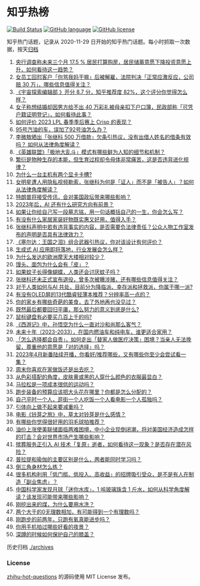 # 知乎热榜
[![Build Status](https://github.com/ToWeLong/zhihu-hot-questions/workflows/CI/badge.svg)](https://github.com/ToWeLong/zhihu-hot-questions/actions)
[![GitHub language](https://img.shields.io/badge/language-golang-orange.svg)](https://golang.org/)
[![GitHub license](https://img.shields.io/github/license/ToWeLong/zhihu-hot-questions)](https://github.com/ToWeLong/zhihu-hot-questions/blob/main/LICENSE)

知乎热门话题，记录从 2020-11-29 日开始的知乎热门话题。每小时抓取一次数据，按天[归档](./archives)

<!-- BEGIN -->

1. [央行调查称未来三个月 17.5 % 居民打算购房，居民储蓄意愿下降投资意愿上升，如何看待这一趋势？](https://www.zhihu.com/question/593558235)
1. [女员工回怼客户「你骂我妈干嘛」后被解雇，法院判决「正常应激反应，公司赔 30 万」，哪些信息值得关注？](https://www.zhihu.com/question/593449730)
1. [《宇宙探索编辑部 》开分 8.7 分，知乎推荐度 82%，这个评分你觉得怎么样？](https://www.zhihu.com/question/593325751)
1. [女子称想结婚却因男方给不出 40 万彩礼被母亲扣下户口簿，民政部称「可凭户籍证明登记」，如何看待此事？](https://www.zhihu.com/question/593479698)
1. [如何评价 2023 LPL 春季季后赛上 Crisp 的表现？](https://www.zhihu.com/question/593514729)
1. [95号汽油的车，误加了92号油怎么办？](https://www.zhihu.com/question/590764093)
1. [李微敖晒出「张继科 500 万借款」欠条引热议，没有出借人姓名的借条有效吗？ 如何从法律角度解读？](https://www.zhihu.com/question/593501624)
1. [《英雄联盟》「极地大乱斗」模式有哪些鲜为人知的细节和机制？](https://www.zhihu.com/question/544544809)
1. [繁衍是物种生存的本能，但生育过程却令母体非常痛苦，这是否违背进化规律？](https://www.zhihu.com/question/593546124)
1. [为什么一台主机有两个显卡卡槽?](https://www.zhihu.com/question/593339748)
1. [女明星遭人用隐私视频勒索，张继科为何是「证人」而不是「被告人」？如何从法律角度解读？](https://www.zhihu.com/question/593555466)
1. [特朗普将接受传讯，会对美国政坛带来哪些影响？](https://www.zhihu.com/question/593447544)
1. [2023年后，AI 还有什么研究方向有前景？](https://www.zhihu.com/question/591140366)
1. [如果让你给自己写一段墓志铭，用一句话概括自己的一生，你会怎么写？](https://www.zhihu.com/question/593033050)
1. [有没有什么家居家装好物既实惠又好用，值得入手？](https://www.zhihu.com/question/593491495)
1. [张继科声明中若有违背事实的内容，是否需要负法律责任？公众人物工作室发布的声明是否具有法律效力？](https://www.zhihu.com/question/593560902)
1. [《塞尔达：王国之泪》组合武器引热议，你对该设计有何评价？](https://www.zhihu.com/question/592551851)
1. [生成式 AI 应用即将落地，行业发展会怎么样？](https://www.zhihu.com/question/587623412)
1. [为什么发达的欧洲摩天大楼相对较少？](https://www.zhihu.com/question/30399941)
1. [馒头、面包为什么会有「皮」？](https://www.zhihu.com/question/20285657)
1. [如果蚊子长得像蝴蝶，人类还会讨厌蚊子吗？](https://www.zhihu.com/question/468238871)
1. [张继科还未正式宣布退役，曾多次被曝涉赌，还有哪些信息值得关注？](https://www.zhihu.com/question/593553646)
1. [对于人类如何与AI 共处，目前分为降临派、幸存派和拯救派，你属于哪一派?](https://www.zhihu.com/question/592941134)
1. [有没有OLED屏的13代酷睿轻薄本推荐？分辨率高一点的？](https://www.zhihu.com/question/588658319)
1. [你的家乡有哪些奇葩的美食，去了外地再也没见过？](https://www.zhihu.com/question/581516845)
1. [既然最后都要回归平庸，那么努力的意义到底是什么?](https://www.zhihu.com/question/593522252)
1. [鼠标键盘有必要买几百上千的吗?](https://www.zhihu.com/question/459346809)
1. [《西游记》中，孙悟空为什么一直对沙和尚那么客气？](https://www.zhihu.com/question/31273393)
1. [未来十年（2023-2033），在国内燃油车和纯电车，谁更适合家用？](https://www.zhihu.com/question/591759701)
1. [「怎么选择都会自责」，如何走出「替家人做医疗决策」困境？当亲人无法挽留，尊重他的意愿是「对的选择」吗？](https://www.zhihu.com/question/593035154)
1. [2023年4月新番陆续开播，你看好/推荐哪些，又有哪些你至少会尝试看一集？](https://www.zhihu.com/question/592963683)
1. [周末你喜欢在家做饭还是出去吃？](https://www.zhihu.com/question/593147150)
1. [从色彩搭配的角度，皮肤黄或黑的人穿什么颜色的衣服最显白？](https://www.zhihu.com/question/592353067)
1. [马拉松是一项成本很低的运动吗？](https://www.zhihu.com/question/592757654)
1. [跑步装备的预算应该把大头花在哪里？你都是怎么分配的？](https://www.zhihu.com/question/593013956)
1. [自己平时一个人，逛街一个人吃饭一个人看电影一个人孤独吗？](https://www.zhihu.com/question/593483296)
1. [引体向上做不起来要减重吗？](https://www.zhihu.com/question/592459880)
1. [电影《铃芽之旅》中，草太对铃芽是什么感情？](https://www.zhihu.com/question/592257228)
1. [有哪些你觉得很好用的羽毛球拍推荐？](https://www.zhihu.com/question/590640785)
1. [油价上涨使美联储面临两难困境，中小企业现倒闭潮，将对美国经济造成怎样的打击？会对世界市场产生哪些影响？](https://www.zhihu.com/question/593568428)
1. [殡葬服务正引入 AI 技术「复原」逝者，如何看待这一现象？是否存在潜在风险？](https://www.zhihu.com/question/593508053)
1. [普拉提和瑜伽的主要区别是什么，两者能同时学习吗？](https://www.zhihu.com/question/591313410)
1. [倒三角身材怎么练？](https://www.zhihu.com/question/589087767)
1. [很多机构利用「低门槛、低投入、高收益」的招牌吸引受众，是不是有人在制造「副业焦虑」？](https://www.zhihu.com/question/592999108)
1. [中国科学家发现月球「迷你水库」，1 吨玻璃珠含 1 斤水，如何从科学角度解读？该发现可能带来哪些影响？](https://www.zhihu.com/question/593552686)
1. [刚挖出来的煤，为什么要用水洗？](https://www.zhihu.com/question/592820484)
1. [两个大于的0无理数相加，有可能得到一个有理数吗？](https://www.zhihu.com/question/592987899)
1. [刚跑步的前两年，只跑有氧真能进步吗？](https://www.zhihu.com/question/587953638)
1. [你用手机拍过哪些好看的夜景？](https://www.zhihu.com/question/593482440)
1. [深蹲的时候如何保护自己的膝盖？](https://www.zhihu.com/question/582203720)

<!-- END -->

历史归档 [./archives](./archives)


### License
[zhihu-hot-questions](https://github.com/towelong/zhihu-hot-questions) 的源码使用 MIT License 发布。